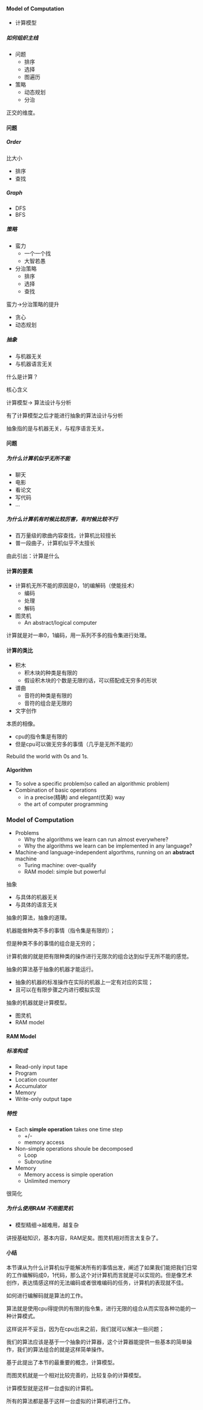 #### Model of Computation

- 计算模型



##### 如何组织主线

- 问题
  - 排序
  - 选择
  - 图遍历
- 策略
  - 动态规划
  - 分治

正交的维度。



#### 问题

##### Order

比大小

- 排序
- 查找



##### Graph

- DFS
- BFS



##### 策略

- 蛮力
  - 一个一个找
  - 大智若愚
- 分治策略
  - 排序
  - 选择
  - 查找

蛮力->分治策略的提升



- 贪心
- 动态规划



##### 抽象

- 与机器无关
- 与机器语言无关

什么是计算？

核心含义

计算模型-> 算法设计与分析

有了计算模型之后才能进行抽象的算法设计与分析

抽象指的是与机器无关，与程序语言无关。





#### 问题

##### 为什么计算机似乎无所不能

- 聊天
- 电影
- 看论文
- 写代码
- ...

##### 为什么计算机有时候比较厉害，有时候比较不行

- 百万量级的歌曲内容查找，计算机比较擅长
- 普一段曲子，计算机似乎不太擅长

由此引出：计算是什么



#### 计算的要素

- 计算机无所不能的原因是0，1的编解码（使能技术）
  - 编码
  - 处理
  - 解码
- 图灵机
  - An abstract/logical computer



计算就是对一串0，1编码，用一系列不多的指令集进行处理。



#### 计算的类比

- 积木
  - 积木块的种类是有限的
  - 假设积木块的个数是无限的话，可以搭配成无穷多的形状
- 谱曲
  - 音符的种类是有限的
  - 音符的组合是无限的
- 文字创作

本质的相像。

- cpu的指令集是有限的
- 但是cpu可以做无穷多的事情（几乎是无所不能的）



Rebuild the world with 0s and 1s.



#### Algorithm

- To solve a specific problem(so called an algorithmic problem)
- Combination of basic operations
  - in a precise(精确) and elegant(优美) way
  - the art of computer programming



### Model of Computation

- Problems
  - Why the algorithms we learn can run almost everywhere?
  - Why the algorithms we learn can be implemented in any language?
- Machine-and language-independent algorthms, running on an **abstract** machine
  - Turing machine: over-qualify
  - RAM model: simple but powerful



抽象

- 与具体的机器无关
- 与具体的语言无关

抽象的算法，抽象的道理。

机器能做种类不多的事情（指令集是有限的）；

但是种类不多的事情的组合是无穷的；

计算机做的就是把有限种类的操作进行无限次的组合达到似乎无所不能的感觉。

抽象的算法基于抽象的机器才能运行。

- 抽象的机器的标准操作在实际的机器上一定有对应的实现；
- 且可以在有限步骤之内进行模拟实现

抽象的机器就是计算模型。

- 图灵机
- RAM model



#### RAM Model

##### 标准构成

- Read-only input tape
- Program
- Location counter
- Accumulator
- Memory
- Write-only output tape



##### 特性

- Each **simple operation** takes one time step
  - +/-
  - memory access
- Non-simple operations shoule be decomposed
  - Loop
  - Subroutine
- Memory
  - Memory access is simple operation
  - Unlimited memory



很简化



##### 为什么使用RAM 不用图灵机

- 模型精细->越难用，越复杂

讲授基础知识，基本内容，RAM足矣。图灵机相对而言太复杂了。









#### 小结

本节课从为什么计算机似乎能解决所有的事情出发，阐述了如果我们能把我们日常的工作编解码成0，1代码，那么这个对计算机而言就是可以实现的。但是像艺术创作，表达情感这样的无法编码或者很难编码的任务，计算机的表现就不佳。

如何进行编解码就是算法的工作。

算法就是使用cpu得提供的有限的指令集，进行无限的组合从而实现各种功能的一种计算模式。

这样说并不妥当，因为在cpu出来之前，我们就可以解决一些问题；

我们的算法应该是基于一个抽象的计算器，这个计算器能提供一些基本的简单操作，我们的算法组合的就是这样简单操作。

基于此提出了本节的最重要的概念，计算模型。

而图灵机就是一个相对比较完善的，比较复杂的计算模型。

计算模型就是这样一台虚拟的计算机。

所有的算法都是基于这样一台虚拟的计算机进行工作。

